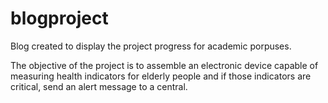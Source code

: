 # blogproject
Blog created to display the project progress for academic porpuses.

The objective of the project is to assemble an electronic device capable of measuring health indicators for elderly people and if those indicators are critical, 
send an alert message to a central.
